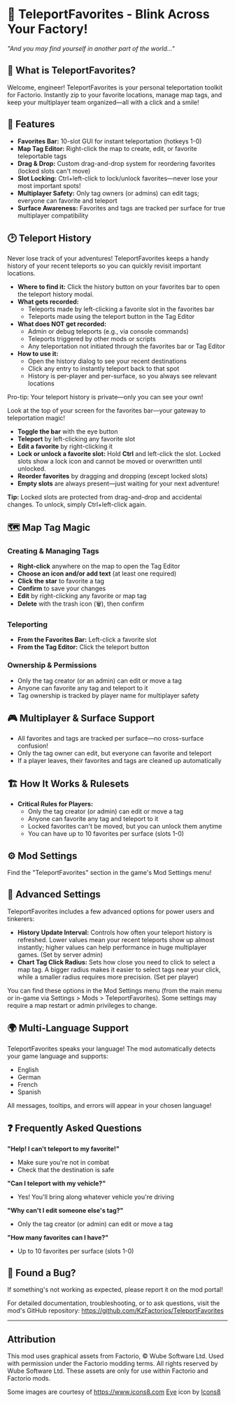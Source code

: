 
# 🌟 TeleportFavorites - Blink Across Your Factory!

*"And you may find yourself in another part of the world..."*

## 📖 What is TeleportFavorites?

Welcome, engineer! TeleportFavorites is your personal teleportation toolkit for Factorio. Instantly zip to your favorite locations, manage map tags, and keep your multiplayer team organized—all with a click and a smile!

## 🚀 Features

- **Favorites Bar:** 10-slot GUI for instant teleportation (hotkeys 1-0)
- **Map Tag Editor:** Right-click the map to create, edit, or favorite teleportable tags
- **Drag & Drop:** Custom drag-and-drop system for reordering favorites (locked slots can't move)
- **Slot Locking:** Ctrl+left-click to lock/unlock favorites—never lose your most important spots!
- **Multiplayer Safety:** Only tag owners (or admins) can edit tags; everyone can favorite and teleport
- **Surface Awareness:** Favorites and tags are tracked per surface for true multiplayer compatibility


## 🕑 Teleport History

Never lose track of your adventures! TeleportFavorites keeps a handy history of your recent teleports so you can quickly revisit important locations.

- **Where to find it:** Click the history button on your favorites bar to open the teleport history modal.
- **What gets recorded:**
	- Teleports made by left-clicking a favorite slot in the favorites bar
	- Teleports made using the teleport button in the Tag Editor
- **What does NOT get recorded:**
	- Admin or debug teleports (e.g., via console commands)
	- Teleports triggered by other mods or scripts
	- Any teleportation not initiated through the favorites bar or Tag Editor
- **How to use it:**
	- Open the history dialog to see your recent destinations
	- Click any entry to instantly teleport back to that spot
	- History is per-player and per-surface, so you always see relevant locations

Pro-tip: Your teleport history is private—only you can see your own!


Look at the top of your screen for the favorites bar—your gateway to teleportation magic!

- **Toggle the bar** with the eye button
- **Teleport** by left-clicking any favorite slot
- **Edit a favorite** by right-clicking it
- **Lock or unlock a favorite slot:** Hold **Ctrl** and left-click the slot. Locked slots show a lock icon and cannot be moved or overwritten until unlocked.
- **Reorder favorites** by dragging and dropping (except locked slots)
- **Empty slots** are always present—just waiting for your next adventure!

**Tip:** Locked slots are protected from drag-and-drop and accidental changes. To unlock, simply Ctrl+left-click again.

## 🗺️ Map Tag Magic

### Creating & Managing Tags

- **Right-click** anywhere on the map to open the Tag Editor
- **Choose an icon and/or add text** (at least one required)
- **Click the star** to favorite a tag
- **Confirm** to save your changes
- **Edit** by right-clicking any favorite or map tag
- **Delete** with the trash icon (🗑️), then confirm

### Teleporting

- **From the Favorites Bar:** Left-click a favorite slot
- **From the Tag Editor:** Click the teleport button

### Ownership & Permissions

- Only the tag creator (or an admin) can edit or move a tag
- Anyone can favorite any tag and teleport to it
- Tag ownership is tracked by player name for multiplayer safety

## 🎮 Multiplayer & Surface Support

- All favorites and tags are tracked per surface—no cross-surface confusion!
- Only the tag owner can edit, but everyone can favorite and teleport
- If a player leaves, their favorites and tags are cleaned up automatically


## 🏗️ How It Works & Rulesets

- **Critical Rules for Players:**
	- Only the tag creator (or admin) can edit or move a tag
	- Anyone can favorite any tag and teleport to it
	- Locked favorites can't be moved, but you can unlock them anytime
	- You can have up to 10 favorites per surface (slots 1-0)

## ⚙️ Mod Settings

Find the "TeleportFavorites" section in the game's Mod Settings menu!


## 🔧 Advanced Settings

TeleportFavorites includes a few advanced options for power users and tinkerers:

- **History Update Interval:** Controls how often your teleport history is refreshed. Lower values mean your recent teleports show up almost instantly; higher values can help performance in huge multiplayer games. (Set by server admin)
- **Chart Tag Click Radius:** Sets how close you need to click to select a map tag. A bigger radius makes it easier to select tags near your click, while a smaller radius requires more precision. (Set per player)

You can find these options in the Mod Settings menu (from the main menu or in-game via Settings > Mods > TeleportFavorites). Some settings may require a map restart or admin privileges to change.

## 🌍 Multi-Language Support

TeleportFavorites speaks your language! The mod automatically detects your game language and supports:
- English
- German
- French
- Spanish

All messages, tooltips, and errors will appear in your chosen language!

## ❓ Frequently Asked Questions

**"Help! I can't teleport to my favorite!"**
- Make sure you're not in combat
- Check that the destination is safe

**"Can I teleport with my vehicle?"**
- Yes! You'll bring along whatever vehicle you're driving

**"Why can't I edit someone else's tag?"**
- Only the tag creator (or admin) can edit or move a tag

**"How many favorites can I have?"**
- Up to 10 favorites per surface (slots 1-0)

## 🐞 Found a Bug?

If something's not working as expected, please report it on the mod portal!

For detailed documentation, troubleshooting, or to ask questions, visit the mod's GitHub repository:
https://github.com/KzFactorios/TeleportFavorites

---

## Attribution

This mod uses graphical assets from Factorio, © Wube Software Ltd. Used with permission under the Factorio modding terms. All rights reserved by Wube Software Ltd. These assets are only for use within Factorio and Factorio mods.

Some images are courtesy of https://www.icons8.com
<a target="_blank" href="https://icons8.com/icon/XcNEegRfACLm/eye">Eye</a> icon by <a target="_blank" href="https://icons8.com">Icons8</a>
